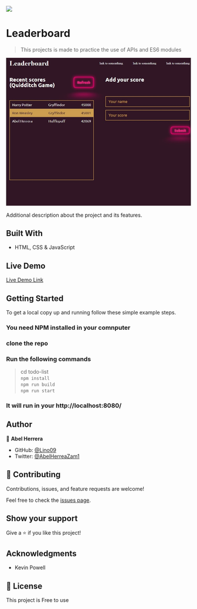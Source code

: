 ![](https://img.shields.io/badge/Microverse-blueviolet)

# Leaderboard

> This projects is made to practice the use of APIs and ES6 modules

![screenshot](./src/assets/screenshot.jpg)

Additional description about the project and its features.

## Built With

- HTML, CSS & JavaScript

## Live Demo

[Live Demo Link](https://lino09.github.io/leaderboard/dist)


## Getting Started

To get a local copy up and running follow these simple example steps.

### You need NPM installed in your comnputer

### clone the repo

### Run the following commands

> cd todo-list <br>
> `npm install` <br> 
> `npm run build` <br>
> `npm run start`

### It will run in your http://localhost:8080/




## Author

👤 **Abel Herrera**

- GitHub: [@Lino09](https://github.com/Lino09)
- Twitter: [@AbelHerreaZam1](https://twitter.com/AbelHerreaZam1)


## 🤝 Contributing

Contributions, issues, and feature requests are welcome!

Feel free to check the [issues page](../../issues/).

## Show your support

Give a ⭐️ if you like this project!

## Acknowledgments

- Kevin Powell

## 📝 License

This project is Free to use
